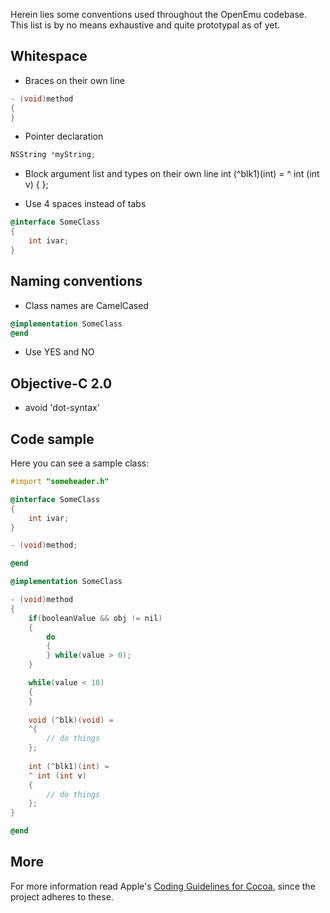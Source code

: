 Herein lies some conventions used throughout the OpenEmu codebase.  
This list is by no means exhaustive and quite prototypal as of yet.

## Whitespace
* Braces on their own line
```objective-c
- (void)method
{
}
```

* Pointer declaration
```objective-c
NSString *myString;
```

* Block argument list and types on their own line
int (^blk1)(int) =
^ int (int v)
{
};

* Use 4 spaces instead of tabs
```objective-c
@interface SomeClass
{
    int ivar;
}
```

## Naming conventions
* Class names are CamelCased
```objective-c
@implementation SomeClass
@end
```
* Use YES and NO

## Objective-C 2.0

* avoid 'dot-syntax'


## Code sample

Here you can see a sample class:
```objective-c
#import "someheader.h"

@interface SomeClass
{
    int ivar;
}

- (void)method;

@end

@implementation SomeClass

- (void)method
{
    if(booleanValue && obj != nil)
    {
        do
        {
        } while(value > 0);
    }

    while(value < 10)
    {
    }
    
    void (^blk)(void) =
    ^{
        // do things
    };
    
    int (^blk1)(int) =
    ^ int (int v)
    {
        // do things
    };
}

@end
```

## More

For more information read Apple's [Coding Guidelines for Cocoa](http://developer.apple.com/library/mac/#documentation/Cocoa/Conceptual/CodingGuidelines/CodingGuidelines.html), since the project adheres to these.